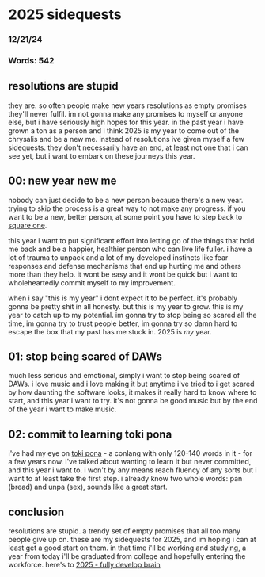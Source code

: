 # 2025 sidequests
### 12/21/24
### Words: 542

## resolutions are stupid
they are. so often people make new years resolutions as empty promises they'll never fulfil. im not gonna make any promises to myself or anyone else, but i have seriously high hopes for this year. in the past year i have grown a ton as a person and i think 2025 is my year to come out of the chrysalis and be a new me. instead of resolutions ive given myself a few sidequests. they don't necessarily have an end, at least not one that i can see yet, but i want to embark on these journeys this year.

## 00: new year new me
nobody can just decide to be a new person because there's a new year. trying to skip the process is a great way to not make any progress. if you want to be a new, better person, at some point you have to step back to [square one](https://youtu.be/TO99fEiI5Hk?t=1258).

this year i want to put significant effort into letting go of the things that hold me back and be a happier, healthier person who can live life fuller. i have a lot of trauma to unpack and a lot of my developed instincts like fear responses and defense mechanisms that end up hurting me and others more than they help. it wont be easy and it wont be quick but i want to wholeheartedly commit myself to my improvement. 

when i say "this is my year" i dont expect it to be perfect. it's probably gonna be pretty shit in all honesty. but this is my year to grow. this is my year to catch up to my potential. im gonna try to stop being so scared all the time, im gonna try to trust people better, im gonna try so damn hard to escape the box that my past has me stuck in. 2025 is *my* year.

## 01: stop being scared of DAWs
much less serious and emotional, simply i want to stop being scared of DAWs. i love music and i love making it but anytime i've tried to i get scared by how daunting the software looks, it makes it really hard to know where to start, and this year i want to try. it's not gonna be good music but by the end of the year i want to make music.

## 02: commit to learning toki pona
i've had my eye on [toki pona](https://tokipona.org/) - a conlang with only 120-140 words in it - for a few years now. i've talked about wanting to learn it but never committed, and this year i want to. i won't by any means reach fluency of any sorts but i want to at least take the first step. i already know two whole words: pan (bread) and unpa (sex), sounds like a great start.

## conclusion
resolutions are stupid. a trendy set of empty promises that all too many people give up on. these are my sidequests for 2025, and im hoping i can at least get a good start on them. in that time i'll be working and studying, a year from today i'll be graduated from college and hopefully entering the workforce. here's to [2025 - fully develop brain](https://bsky.app/profile/aspyn.gay/post/3ldjnm6vezs2o)
